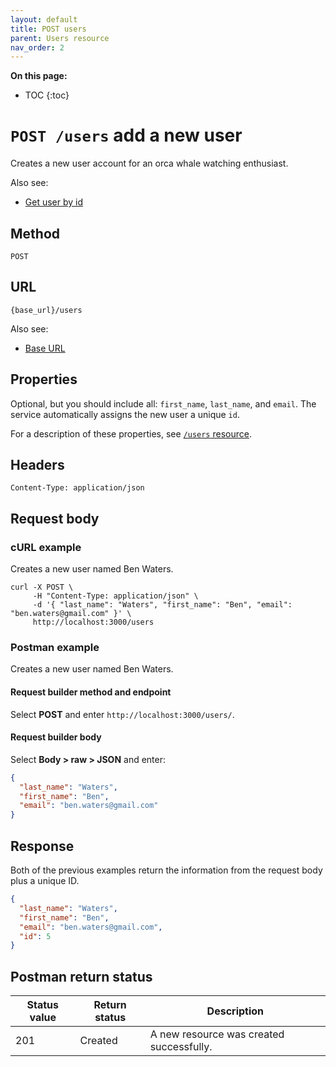```yaml
---
layout: default
title: POST users
parent: Users resource
nav_order: 2
---
```


**On this page:**

- TOC
{:toc}

# `POST /users` add a new user

Creates a new user account for an orca whale watching enthusiast.

Also see:

- [Get user by id](./users-get.md)

## Method

`POST`

## URL

`{base_url}/users`

Also see:

- [Base URL](../base-url.md)

## Properties

Optional, but you should include all:  `first_name`, `last_name`, and `email`. The service automatically assigns the new user a unique `id`.

For a description of these properties, see [`/users` resource](./users-resource.md#properties).

## Headers

`Content-Type: application/json`

## Request body

### cURL example

Creates a new user named Ben Waters.

```shell
curl -X POST \
     -H "Content-Type: application/json" \
     -d '{ "last_name": "Waters", "first_name": "Ben", "email": "ben.waters@gmail.com" }' \
     http://localhost:3000/users
```

### Postman example

Creates a new user named Ben Waters.

#### Request builder method and endpoint

Select **POST** and enter  `http://localhost:3000/users/`.

#### Request builder body

Select **Body > raw > JSON** and enter:

```json
{
  "last_name": "Waters",
  "first_name": "Ben",
  "email": "ben.waters@gmail.com"
}
```

## Response

Both of the previous examples return the information from the request body plus a unique ID.

```json
{
  "last_name": "Waters",
  "first_name": "Ben",
  "email": "ben.waters@gmail.com",
  "id": 5
}
```

## Postman return status

| Status value | Return status | Description                              |
| ------------ | ------------- | ---------------------------------------- |
| 201          | Created       | A new resource was created successfully. |
